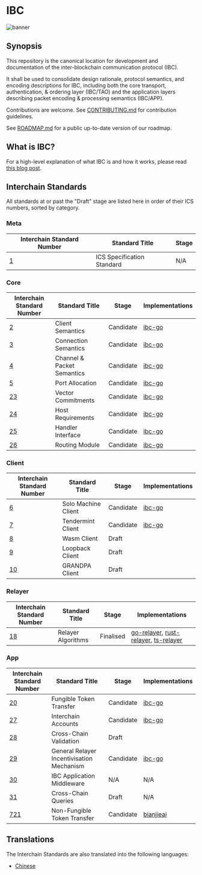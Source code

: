 # IBC

![banner](./assets/interchain-standards-image.jpg)

## Synopsis

This repository is the canonical location for development and documentation of the inter-blockchain communication protocol (IBC).

It shall be used to consolidate design rationale, protocol semantics, and encoding descriptions for IBC, including both the core transport, authentication, & ordering layer (IBC/TAO) and the application layers describing packet encoding & processing semantics (IBC/APP).

Contributions are welcome. See [CONTRIBUTING.md](meta/CONTRIBUTING.md) for contribution guidelines.

See [ROADMAP.md](meta/ROADMAP.md) for a public up-to-date version of our roadmap.

## What is IBC?

For a high-level explanation of what IBC is and how it works, please read [this blog post](https://blog.cosmos.network/eli5-what-is-ibc-a212f518715f).

## Interchain Standards

All standards at or past the "Draft" stage are listed here in order of their ICS numbers, sorted by category.

### Meta

| Interchain Standard Number               | Standard Title             | Stage |
| ---------------------------------------- | -------------------------- | ----- |
| [1](spec/ics-001-ics-standard/README.md) | ICS Specification Standard | N/A   |

### Core

| Interchain Standard Number                                    | Standard Title             | Stage     | Implementations |
| ------------------------------------------------------------- | -------------------------- | --------- | --------------- |
| [2](spec/core/ics-002-client-semantics/README.md)             | Client Semantics           | Candidate | [ibc-go](https://github.com/cosmos/ibc-go) |
| [3](spec/core/ics-003-connection-semantics/README.md)         | Connection Semantics       | Candidate | [ibc-go](https://github.com/cosmos/ibc-go) |
| [4](spec/core/ics-004-channel-and-packet-semantics/README.md) | Channel & Packet Semantics | Candidate | [ibc-go](https://github.com/cosmos/ibc-go) |
| [5](spec/core/ics-005-port-allocation/README.md)              | Port Allocation            | Candidate | [ibc-go](https://github.com/cosmos/ibc-go) |
| [23](spec/core/ics-023-vector-commitments/README.md)          | Vector Commitments         | Candidate | [ibc-go](https://github.com/cosmos/ibc-go) |
| [24](spec/core/ics-024-host-requirements/README.md)           | Host Requirements          | Candidate | [ibc-go](https://github.com/cosmos/ibc-go) |
| [25](spec/core/ics-025-handler-interface/README.md)           | Handler Interface          | Candidate | [ibc-go](https://github.com/cosmos/ibc-go) |
| [26](spec/core/ics-026-routing-module/README.md)              | Routing Module             | Candidate | [ibc-go](https://github.com/cosmos/ibc-go) |

### Client

| Interchain Standard Number                                      | Standard Title             | Stage | Implementations |
| --------------------------------------------------------------- | -------------------------- | ----- | --------------- |
| [6](spec/client/ics-006-solo-machine-client/README.md)          | Solo Machine Client        | Candidate | [ibc-go](https://github.com/cosmos/ibc-go/tree/main/modules/light-clients/06-solomachine) |
| [7](spec/client/ics-007-tendermint-client/README.md)            | Tendermint Client          | Candidate | [ibc-go](https://github.com/cosmos/ibc-go/tree/main/modules/light-clients/07-tendermint) |
| [8](spec/client/ics-008-wasm-client/README.md)                  | Wasm Client                | Draft | |
| [9](spec/client/ics-009-loopback-client/README.md)              | Loopback Client            | Draft | |
| [10](spec/client/ics-010-grandpa-client/README.md)              | GRANDPA Client             | Draft | |

### Relayer

| Interchain Standard Number                                       | Standard Title             | Stage | Implementations |
| ---------------------------------------------------------------- | -------------------------- | ----- | --------------- |
| [18](spec/relayer/ics-018-relayer-algorithms/README.md)          | Relayer Algorithms         | Finalised | [go-relayer](https://github.com/cosmos/relayer), [rust-relayer](https://github.com/informalsystems/ibc-rs), [ts-relayer](https://github.com/confio/ts-relayer) |

### App

| Interchain Standard Number                               | Standard Title          | Stage | Implementations |
| -------------------------------------------------------- | ----------------------- | ----- | --------------- |
| [20](spec/app/ics-020-fungible-token-transfer/README.md) | Fungible Token Transfer | Candidate | [ibc-go](https://github.com/cosmos/ibc-go/tree/main/modules/apps/transfer) |
| [27](spec/app/ics-027-interchain-accounts/README.md)     | Interchain Accounts     | Candidate | [ibc-go](https://github.com/cosmos/ibc-go/tree/main/modules/apps/27-interchain-accounts) |
| [28](spec/app/ics-028-cross-chain-validation/README.md)  | Cross-Chain Validation  | Draft | |
| [29](spec/app/ics-029-fee-payment) | General Relayer Incentivisation Mechanism | Candidate | [ibc-go](https://github.com/cosmos/ibc-go/tree/main/modules/apps/29-fee) |
| [30](spec/app/ics-030-middleware) | IBC Application Middleware | N/A | N/A |
| [31](spec/app/ics-031-crosschain-queries) | Cross-Chain Queries | Draft | N/A |
| [721](spec/app/ics-721-nft-transfer) | Non-Fungible Token Transfer | Candidate | [bianjieai](https://github.com/bianjieai/ibc-go/tree/ics-721-nft-transfer) |

## Translations

The Interchain Standards are also translated into the following languages:

- [Chinese](https://github.com/octopus-network/ibc-spec-cn)